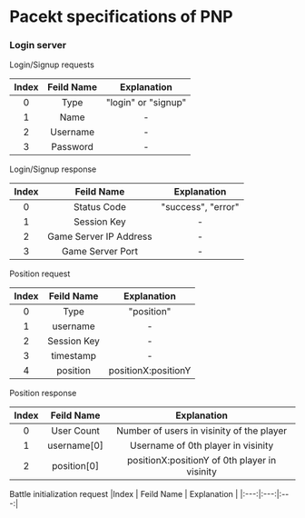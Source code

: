 # Pacekt specifications of PNP

### Login server

Login/Signup requests

|Index  | Feild Name  | Explanation  |
|:---:|:---:|:---:|
|0   | Type  | "login"  or "signup"|
|1  |  Name |  - |
|2   |  Username | -  |
|3   |  Password | -  |

Login/Signup response

|Index  | Feild Name  | Explanation  |
|:---:|:---:|:---:|
|0   | Status Code  | "success", "error" |
|1   | Session Key | -|
|2   | Game Server IP Address | -|
|3   | Game Server Port | -|

Position request

|Index  | Feild Name  | Explanation  |
|:---:|:---:|:---:|
|0 | Type | "position"|
|1 | username  | -|
|2 | Session Key| -|
|3 | timestamp | -|
|4 | position | positionX:positionY |

Position response

|Index  | Feild Name  | Explanation  |
|:---:|:---:|:---:|
|0 | User Count | Number of users in visinity of the player |
|1 | username[0]  | Username of 0th player in visinity |
|2 | position[0] | positionX:positionY of 0th player in visinity|


Battle initialization request
|Index  | Feild Name  | Explanation  |
|:---:|:---:|:---:|
